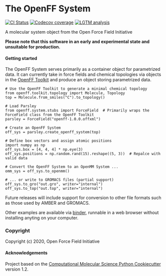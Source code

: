 The OpenFF System
=================
[//]: # (Badges)
[![CI Status](https://github.com/openforcefield/openff-system/workflows/ci/badge.svg)](https://github.com/openforcefield/openff-system/actions?query=branch%3Amaster+workflow%3Aci)  [![Codecov coverage](https://img.shields.io/codecov/c/github/openforcefield/openff-system.svg?logo=Codecov&logoColor=white)](https://codecov.io/gh/openforcefield/openff-system) [![LGTM analysis](https://img.shields.io/lgtm/grade/python/g/openforcefield/openff-system.svg?logo=lgtm&logoWidth=18)](https://lgtm.com/projects/g/openforcefield/openff-system/context:python)

A molecular system object from the Open Force Field Initiative

**Please note that this software in an early and experimental state and unsuitable for production.**

#### Getting started

The OpenFF System serves primarily as a container object for parametrized data. It can currently take in force fields
and chemical topologies via objects in the [OpenFF Toolkit](https://open-forcefield-toolkit.readthedocs.io/) and produce
an object storing parametrized data.

```python3
# Use the OpenFF Toolkit to generate a minimal chemical topology
from openff.toolkit.topology import Molecule, Topology
top = Molecule.from_smiles("C").to_topology()

# Load Parsley
from openff.system.stubs import ForceField  # Primarily wraps the ForceField class from the OpenFF Toolkit
parsley = ForceField("openff-1.0.0.offxml")

# Create an OpenFF System
off_sys = parsley.create_openff_system(top)

# Define box vectors and assign atomic positions
import numpy as np
off_sys.box = [4, 4, 4] * np.eye(3)
off_sys.positions = np.random.rand(15).reshape((5, 3))  # Repalce with valid data

# Convert the OpenFF System to an OpenMM System ...
omm_sys = off_sys.to_openmm()

# ... or write to GROMACS files (partial support)
off_sys.to_gro("out.gro", writer="internal")
off_sys.to_top("out.top", writer="internal")
```

Future releases will include support for conversion to other file formats such as those used by AMBER and GROMACS.

Other examples are available via [binder](https://mybinder.org/v2/gh/openforcefield/openff-system/master?filepath=%2Fexamples%2F), runnable in a web browser without installing anyting on your computer.

### Copyright

Copyright (c) 2020, Open Force Field Initiative


#### Acknowledgements

Project based on the [Computational Molecular Science Python Cookiecutter](https://github.com/molssi/cookiecutter-cms) version 1.2.
